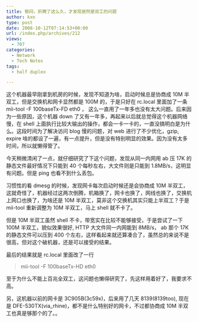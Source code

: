 ```yaml
---
title: 郁闷，折腾了这么久，才发现居然是双工的问题
author: kxn
type: post
date: 2008-10-12T07:14:53+00:00
url: /index.php/archives/212
views:
  - 707
categories:
  - Network
  - Tech Notes
tags:
  - half duplex

---
```

这个机器最早刚拿到机房的时候，发现不知道为啥，启动时候总是协商成 10M 半双工，但是交换机和网卡显然都是 100M 的，于是只好在 rc.local 里面加了一条 mii-tool -F 100baseTx-FD eth0 ， 这么一直用了一年多也没有太大问题。后来因为一些原因，这个机器 down 了又有一年多，再起来以后就总觉得这个机器网络慢，在 shell 上面执行比较大输出的操作，都会一卡一卡的，一直没搞明白是为什么。这段时间为了解决访问 blog 慢的问题，对 web 进行了不少优化，gzip, expire 啥的都设了一遍，有一点提升，但是没有特别明显的效果。因为没有太多时间，所以就懒得管了。

今天稍微清闲了一点，就仔细研究了下这个问题，发现从同一内网用 ab 压 17K 的静态文件最好情况下只能到 40 个每秒左右，大文件则是只能到 1.8MB/s，这明显有问题。但是 ping 也看不到什么丢包。

习惯性的看 dmesg 的时候，发现网卡每次启动时候还是会协商成 10M 半双工，这就奇怪了，机器经过这两次倒腾，机箱换了，网卡也换了，网线也换了，交换机上网口也换了，为啥还是 10M 半双工，莫非这个交换机其实只能上半双工？于是 mii-tool 重新调整为 10M 半双工，马上 shell 就不卡了。

但是 10M 半双工虽然 shell 不卡，带宽实在比较不能够接受，于是尝试了一下 100M 半双工，貌似效果很好, HTTP 大文件同一内网能到 8MB/s， ab 那个 17K 的静态文件可以压到 400 个左右，这样看起来就还算凑合了，虽然总的来说不是很高，但对这个破机器，还是可以接受的结果。

最后的结果就是 rc.local 里面改了一行

> mii-tool -F 100baseTx-HD eth0

至于为什么不能上百兆全双工，这问题也懒得研究了，先这样用着好了，我要求不高。

另，这机器以前的网卡是 3C905B(3c59x)，后来用了几天 8139(8139too), 现在是 DFE-530TX(via_rhine)，都不是什么特别好的网卡，不过都协商成 10M 半双工也真是够那个的了。。